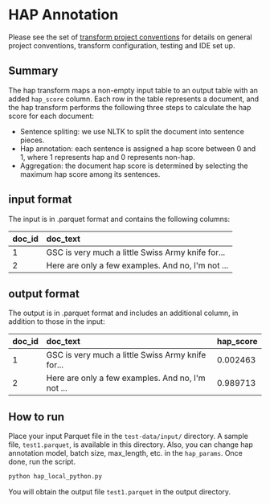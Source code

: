 # HAP Annotation
Please see the set of [transform project conventions](https://github.com/ian-cho/data-prep-kit/blob/dev/transforms/README.md) for details on general project conventions, transform configuration, testing and IDE set up.

## Summary
The hap transform maps a non-empty input table to an output table with an added `hap_score` column. Each row in the table represents a document, and the hap transform performs the following three steps to calculate the hap score for each document:

* Sentence spliting: we use NLTK to split the document into sentence pieces.
* Hap annotation: each sentence is assigned a hap score between 0 and 1, where 1 represents hap and 0 represents non-hap.
* Aggregation: the document hap score is determined by selecting the maximum hap score among its sentences.

## input format
The input is in .parquet format and contains the following columns:

| doc_id  |   doc_text | 
|:------|:------|
| 1  |    GSC is very much a little Swiss Army knife for...   |
| 2  |    Here are only a few examples. And no, I'm not ...   |

## output format
The output is in .parquet format and includes an additional column, in addition to those in the input:

| doc_id  |   doc_text | hap_score   |
|:------|:------|:-------------|
| 1  |    GSC is very much a little Swiss Army knife for... | 0.002463     |
| 2  |    Here are only a few examples. And no, I'm not ... | 0.989713     |

## How to run
Place your input Parquet file in the `test-data/input/` directory. A sample file, `test1.parquet`, is available in this directory. Also, you can change hap annotation model, batch size, max_length, etc. in the `hap_params`. Once done, run the script.

```python
python hap_local_python.py
```

You will obtain the output file `test1.parquet` in the output directory.






